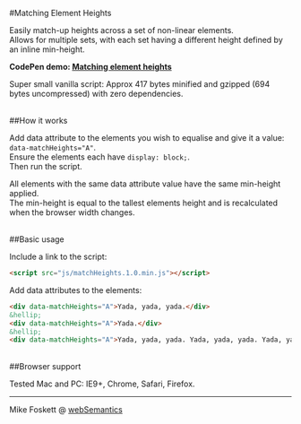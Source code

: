 #Matching Element Heights

Easily match-up heights across a set of non-linear elements.<br>
Allows for multiple sets, with each set having a different height defined by an inline min-height.

<strong>CodePen demo: <a href="http://codepen.io/2kool2/pen/MbqGOQ">Matching element heights</a></strong>

Super small vanilla script: Approx 417 bytes minified and gzipped (694 bytes uncompressed) with zero dependencies.


<br>
##How it works

Add data attribute to the elements you wish to equalise and give it a value: ``` data-matchHeights="A" ```.<br>
Ensure the elements each have ``` display: block; ```.<br>
Then run the script.

All elements with the same data attribute value have the same min-height applied.<br>
The min-height is equal to the tallest elements height and is recalculated when the browser width changes.

<br>
##Basic usage

Include a link to the script:

```html
<script src="js/matchHeights.1.0.min.js"></script>
```

Add data attributes to the elements:

```html
<div data-matchHeights="A">Yada, yada, yada.</div>
&hellip;
<div data-matchHeights="A">Yada.</div>
&hellip;
<div data-matchHeights="A">Yada, yada, yada. Yada, yada, yada. Yada, yada, yada.</div>
```

<br>
##Browser support

Tested Mac and PC: IE9+, Chrome, Safari, Firefox.


<hr>
Mike Foskett @ <a href="https://websemantics.uk/">webSemantics</a>
